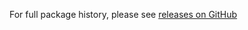 For full package history, please see [releases on GitHub](https://github.com/veliovgroup/Meteor-flow-router-title/releases)